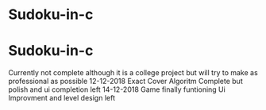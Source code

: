 # Sudoku-in-c
# Sudoku-in-c
Currently not complete although it is a college project but will try to make as professional as possible
12-12-2018 Exact Cover Algoritm Complete but polish and ui completion left
14-12-2018 Game finally funtioning Ui Improvment and level design left

